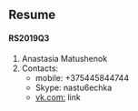 ## Resume
#### RS2019Q3
1. Anastasia Matushenok
2. Contacts:
    * mobile: +375445844744
    * Skype: nastu6echka
    * [vk.com:](https://vk.com/id31374777) link

